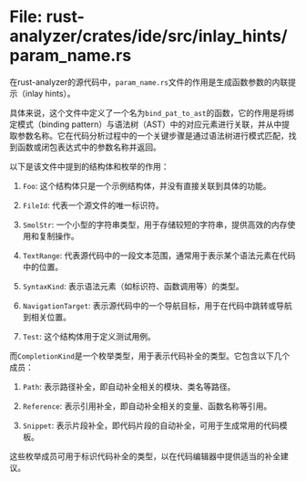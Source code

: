 # File: rust-analyzer/crates/ide/src/inlay_hints/param_name.rs

在rust-analyzer的源代码中，`param_name.rs`文件的作用是生成函数参数的内联提示（inlay hints）。

具体来说，这个文件中定义了一个名为`bind_pat_to_ast`的函数，它的作用是将绑定模式（binding pattern）与语法树（AST）中的对应元素进行关联，并从中提取参数名称。它在代码分析过程中的一个关键步骤是通过语法树进行模式匹配，找到函数或闭包表达式中的参数名称并返回。

以下是该文件中提到的结构体和枚举的作用：

1. `Foo`: 这个结构体只是一个示例结构体，并没有直接关联到具体的功能。

2. `FileId`: 代表一个源文件的唯一标识符。

3. `SmolStr`: 一个小型的字符串类型，用于存储较短的字符串，提供高效的内存使用和复制操作。

4. `TextRange`: 代表源代码中的一段文本范围，通常用于表示某个语法元素在代码中的位置。

5. `SyntaxKind`: 表示语法元素（如标识符、函数调用等）的类型。

6. `NavigationTarget`: 表示源代码中的一个导航目标，用于在代码中跳转或导航到相关位置。

7. `Test`: 这个结构体用于定义测试用例。

而`CompletionKind`是一个枚举类型，用于表示代码补全的类型。它包含以下几个成员：

1. `Path`: 表示路径补全，即自动补全相关的模块、类名等路径。

2. `Reference`: 表示引用补全，即自动补全相关的变量、函数名称等引用。

3. `Snippet`: 表示片段补全，即代码片段的自动补全，可用于生成常用的代码模板。

这些枚举成员可用于标识代码补全的类型，以在代码编辑器中提供适当的补全建议。

